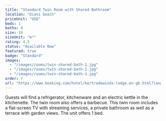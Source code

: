 ```yaml
---
title: "Standard Twin Room with Shared Bathroom"
location: "Diani beach"
priceUnit: "USD"
beds: 1
baths: 0
size: 18
sizeUnit: "m²"
rating: 4.5
status: "Available Now"
featured: true
badge: "Standard"
images:
  - "/images/rooms/twin-shared-bath-1.jpg"
  - "/images/rooms/twin-shared-bath-2.jpg"
  - "/images/rooms/twin-shared-bath-3.jpg"
order: 7
url: "https://www.booking.com/hotel/ke/tradewinds-lodge.en-gb.html?lang=en-gb&soz=1&lang_changed=1&activeTab=main#RD317675003"
---
```


Guests will find a refrigerator, kitchenware and an electric kettle in the kitchenette. The twin room also offers a barbecue. This twin room includes a flat-screen TV with streaming services, a private bathroom as well as a terrace with garden views. The unit offers 1 bed.
